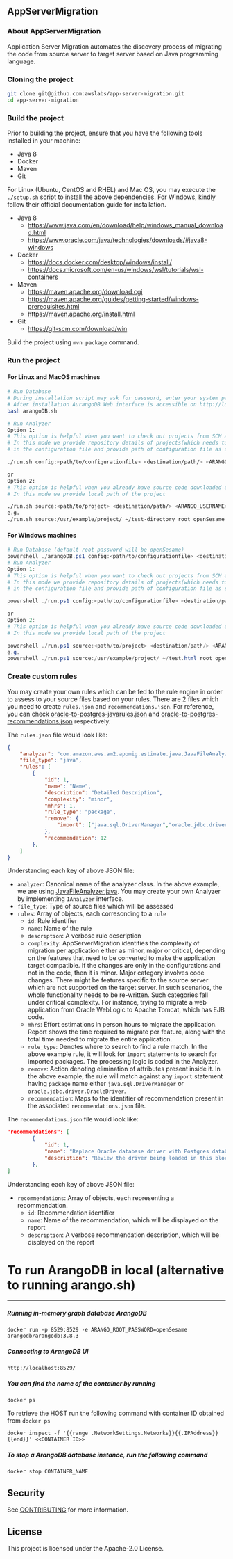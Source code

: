 ## AppServerMigration

### About AppServerMigration

Application Server Migration automates the discovery process of migrating the code from source server to target server based on Java programming language.

### Cloning the project
```bash
git clone git@github.com:awslabs/app-server-migration.git
cd app-server-migration
```

### Build the project
Prior to building the project, ensure that you have the following tools installed in your machine:
- Java 8
- Docker
- Maven
- Git

For Linux (Ubuntu, CentOS and RHEL) and Mac OS, you may execute the `./setup.sh` script to install the above dependencies.
For Windows, kindly follow their official documentation guide for installation.
- Java 8
	- https://www.java.com/en/download/help/windows_manual_download.html
	- https://www.oracle.com/java/technologies/downloads/#java8-windows
- Docker
	- https://docs.docker.com/desktop/windows/install/
	- https://docs.microsoft.com/en-us/windows/wsl/tutorials/wsl-containers
- Maven
	- https://maven.apache.org/download.cgi
	- https://maven.apache.org/guides/getting-started/windows-prerequisites.html
	- https://maven.apache.org/install.html
- Git
	- https://git-scm.com/download/win

Build the project using `mvn package` command.

### Run the project
#### For Linux and MacOS machines
```bash
# Run Database 
# During installation script may ask for password, enter your system password.
# After installation AurangoDB Web interface is accessible on http://localhost:8529 (using default user name: root and password: openSesame)
bash arangoDB.sh

# Run Analyzer
Option 1: 
# This option is helpful when you want to check out projects from SCM and run the scan
# In this mode we provide repository details of projects(which needs to be scanned) 
# in the configuration file and provide path of configuration file as shown below

./run.sh config:<path/to/configurationfile> <destination/path/> <ARANGO_USERNAME> <ARANGO_ROOT_PASSWORD>

or
Option 2:
# This option is helpful when you already have source code downloaded on your machine
# In this mode we provide local path of the project 

./run.sh source:<path/to/project> <destination/path/> <ARANGO_USERNAME> <ARANGO_ROOT_PASSWORD> <SINGLE_OR_MULTIPLE_COMMA_SEPARATED_RULE_NAMES_WITH_RECOMMENDATIONS_FILE>
e.g.
./run.sh source:/usr/example/project/ ~/test-directory root openSesame oracle-to-postgres-javarules,oracle-to-postgres-mvnrules,oracle-to-postgres-recommendations.json

```

#### For Windows machines
```powershell
# Run Database (default root password will be openSesame)
powershell ./arangoDB.ps1 config:<path/to/configurationfile> <destination/path/> <ARANGO_USERNAME> <ARANGO_ROOT_PASSWORD>
# Run Analyzer
Option 1: 
# This option is helpful when you want to check out projects from SCM and run the scan
# In this mode we provide repository details of projects(which needs to be scanned) 
# in the configuration file and provide path of configuration file as shown below

powershell ./run.ps1 config:<path/to/configurationfile> <destination/path/> <ARANGO_USERNAME> <ARANGO_ROOT_PASSWORD>

or
Option 2:
# This option is helpful when you already have source code downloaded on your machine
# In this mode we provide local path of the project 

powershell ./run.ps1 source:<path/to/project> <destination/path/> <ARANGO_USERNAME> <ARANGO_ROOT_PASSWORD>
e.g.
powershell ./run.ps1 source:/usr/example/project/ ~/test.html root openSesame
```

### Create custom rules
You may create your own rules which can be fed to the rule engine in order to assess to your source files based on your rules. There are 2 files which you need to create `rules.json` and `recommendations.json`. For reference, you can check [oracle-to-postgres-javarules.json](https://github.com/awslabs/app-server-migration/blob/main/src/main/resources/oracle-to-postgres-javarules.json) and [oracle-to-postgres-recommendations.json](https://github.com/awslabs/app-server-migration/blob/main/src/main/resources/oracle-to-postgres-recommendations.json) respectively.

The `rules.json` file would look like:

``` json
{
	"analyzer": "com.amazon.aws.am2.appmig.estimate.java.JavaFileAnalyzer",
	"file_type": "java",
	"rules": [
		{
			"id": 1,
			"name": "Name",
			"description": "Detailed Description",
			"complexity": "minor",
			"mhrs": 1,
			"rule_type": "package",
			"remove": {
				"import": ["java.sql.DriverManager","oracle.jdbc.driver.OracleDriver"]
			},
			"recommendation": 12
		},
	]
}
```

Understanding each key of above JSON file:
- `analyzer`: Canonical name of the analyzer class. In the above example, we are using [JavaFileAnalyzer.java](https://github.com/awslabs/app-server-migration/blob/main/src/main/java/com/amazon/aws/am2/appmig/estimate/java/JavaFileAnalyzer.java). You may create your own Analyzer by implementing `IAnalyzer` interface.
- `file_type`: Type of source files which will be assessed
- `rules`: Array of objects, each corresonding to a `rule`
	- `id`: Rule identifier
	- `name`: Name of the rule
	- `description`: A verbose rule description 
	- `complexity`: AppServerMigration identifies the complexity of migration per application either as minor, major or critical, depending on the features that need to be converted to make the application target compatible. If the changes are only in the configurations and not in the code, then it is minor. Major category involves code changes. There might be features specific to the source server which are not supported on the target server. In such scenarios, the whole functionality needs to be re-written. Such categories fall under critical complexity. For instance, trying to migrate a web application from Oracle WebLogic to Apache Tomcat, which has EJB code.
	- `mhrs`: Effort estimations in person hours to migrate the application. Report shows the time required to migrate per feature, along with the total time needed to migrate the entire application.
	- `rule_type`: Denotes where to search to find a rule match. In the above example rule, it will look for `import` statements to search for imported packages. The processing logic is coded in the Analyzer.
	- `remove`: Action denoting elimination of attributes present inside it. In the above example, the rule will match against any `import` statement having `package` name either `java.sql.DriverManager` or `oracle.jdbc.driver.OracleDriver`.
	- `recommendation`: Maps to the identifier of recommendation present in the associated `recommendations.json` file.

The `recommendations.json` file would look like:

``` json
"recommendations": [
		{
			"id": 1,
			"name": "Replace Oracle database driver with Postgres database driver",
			"description": "Review the driver being loaded in this block of code and change the driver from oracle.jdbc.driver.OracleDriver to  org.postgresql.Driver"
		},
]

```

Understanding each key of above JSON file:
- `recommendations`: Array of objects, each representing a recommendation.
	- `id`: Recommendation identifier
	- `name`: Name of the recommendation, which will be displayed on the report
	- `description`: A verbose recommendation description, which will be displayed on the report


# To run ArangoDB in local (alternative to running arango.sh)
---
##### Running in-memory graph database ArangoDB

`docker run -p 8529:8529 -e ARANGO_ROOT_PASSWORD=openSesame arangodb/arangodb:3.8.3`

##### Connecting to ArangoDB UI
`http://localhost:8529/`

##### You can find the name of the container by running
`docker ps`

To retrieve the HOST run the following command with container ID obtained from `docker ps`

`docker inspect -f '{{range .NetworkSettings.Networks}}{{.IPAddress}}{{end}}' <<CONTAINER ID>>`

##### To stop a ArangoDB database instance, run the following command
`docker stop CONTAINER_NAME`


## Security

See [CONTRIBUTING](CONTRIBUTING.md#security-issue-notifications) for more information.

## License

This project is licensed under the Apache-2.0 License.

